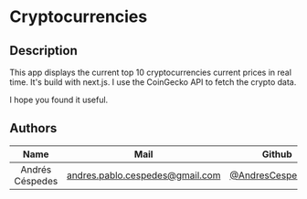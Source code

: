 # Cryptocurrencies
## Description 

This app displays the current top 10 cryptocurrencies current prices in real time. 
It's build with next.js. 
I use the CoinGecko API to fetch the crypto data.

I hope you found it useful.


## Authors
| Name  | Mail | Github
| :-----: | :-----: | :-----: |
| Andrés Céspedes | andres.pablo.cespedes@gmail.com | [@AndresCespedes23](https://github.com/AndresCespedes23)